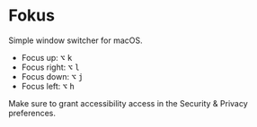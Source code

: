 # Fokus

Simple window switcher for macOS.

- Focus up: <kbd>⌥</kbd> <kbd>k</kbd>
- Focus right: <kbd>⌥</kbd> <kbd>l</kbd>
- Focus down: <kbd>⌥</kbd> <kbd>j</kbd>
- Focus left: <kbd>⌥</kbd> <kbd>h</kbd>

Make sure to grant accessibility access in the Security & Privacy preferences.